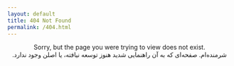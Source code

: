 ```yaml
---
layout: default
title: 404 Not Found
permalink: /404.html
---
```


<section style="text-align:center">
<div style="direction:ltr">
Sorry, but the page you were trying to view does not exist.
</div>

<div style="direction:rtl">
شرمنده‌ام. صفحه‌ای که به آن راهنمایی شدید هنوز توسعه نیافته، یا اصلن وجود ندارد.
</div>
</section>
